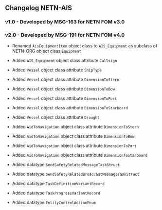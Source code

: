 ## Changelog NETN-AIS

### v1.0 - Developed by MSG-163 for NETN FOM v3.0



### v2.0 - Developed by MSG-191 for NETN FOM v4.0


* Renamed `AisEquipmentItem` object class to `AIS_Equipment` as subclass of NETN-ORG object class `Equipment` 

* Added `AIS_Equipment` object class attribute `Callsign` 
* Added `Vessel` object class attribute `ShipType` 
* Added `Vessel` object class attribute `DimensionToStern` 
* Added `Vessel` object class attribute `DimensionToBow` 
* Added `Vessel` object class attribute `DimensionToPort` 
* Added `Vessel` object class attribute `DimensionToStarboard` 
* Added `Vessel` object class attribute `Drought` 
* Added `AidToNavigation` object class attribute `DimensionToStern` 
* Added `AidToNavigation` object class attribute `DimensionToBow` 
* Added `AidToNavigation` object class attribute `DimensionToPort` 

* Added `AidToNavigation` object class attribute `DimensionToStarboard`

* Added datatype `SendSafetyRelatedMessageTaskStruct`
* Added datatype `SendSafetyRelatedBroadcastMessageTaskStruct`
* Added datatype `TaskDefinitionVariantRecord`
* Added datatype `TaskProgressVariantRecord`
* Added datatype `EntityControlActionEnum`


